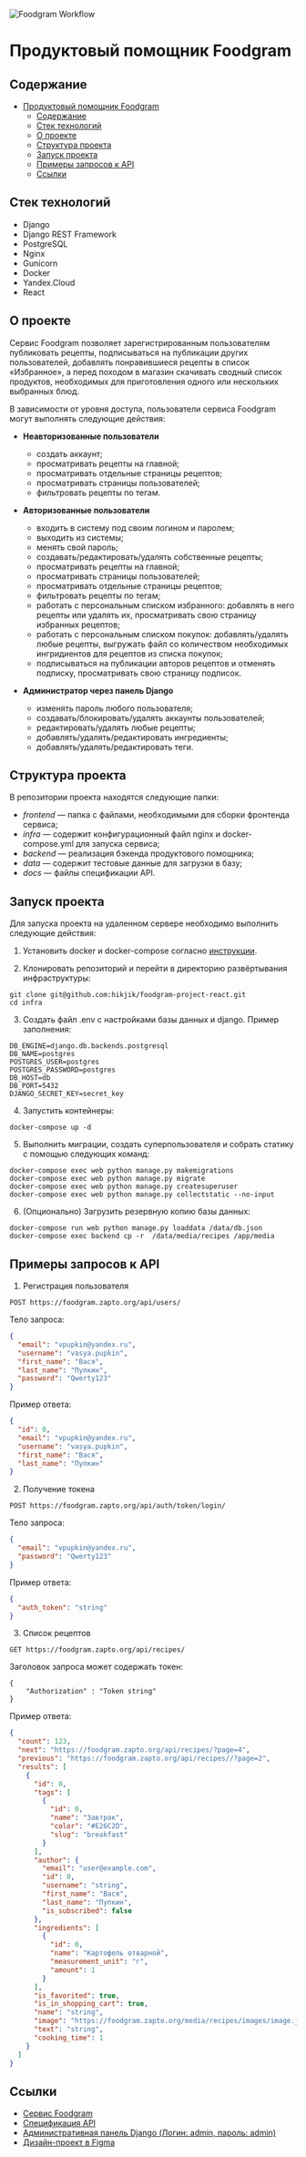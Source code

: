 ![Foodgram Workflow](https://github.com/hikjik/foodgram-project-react/actions/workflows/foodgram_workflow.yml/badge.svg)

# Продуктовый помощник Foodgram

## Содержание

- [Продуктовый помощник Foodgram](#продуктовый-помощник-foodgram)
  - [Содержание](#содержание)
  - [Стек технологий](#стек-технологий)
  - [О проекте](#о-проекте)
  - [Структура проекта](#структура-проекта)
  - [Запуск проекта](#запуск-проекта)
  - [Примеры запросов к API](#примеры-запросов-к-api)
  - [Ссылки](#ссылки)

## Стек технологий

 - Django
 - Django REST Framework
 - PostgreSQL
 - Nginx
 - Gunicorn
 - Docker
 - Yandex.Cloud
 - React

## О проекте

Сервис Foodgram позволяет зарегистрированным пользователям публиковать рецепты, подписываться на публикации других пользователей, добавлять понравившиеся рецепты в список «Избранное», а перед походом в магазин скачивать сводный список продуктов, необходимых для приготовления одного или нескольких выбранных блюд.

В зависимости от уровня доступа, пользователи сервиса Foodgram могут выполнять следующие действия:

- **Неавторизованные пользователи**

  - создать аккаунт;
  - просматривать рецепты на главной;
  - просматривать отдельные страницы рецептов;
  - просматривать страницы пользователей;
  - фильтровать рецепты по тегам.

- **Авторизованные пользователи**

  - входить в систему под своим логином и паролем;
  - выходить из системы;
  - менять свой пароль;
  - создавать/редактировать/удалять собственные рецепты;
  - просматривать рецепты на главной;
  - просматривать страницы пользователей;
  - просматривать отдельные страницы рецептов;
  - фильтровать рецепты по тегам;
  - работать с персональным списком избранного: добавлять в него рецепты или удалять их, просматривать свою страницу избранных рецептов;
  - работать с персональным списком покупок: добавлять/удалять любые рецепты, выгружать файл со количеством необходимых ингридиентов для рецептов из списка покупок;
  - подписываться на публикации авторов рецептов и отменять подписку, просматривать свою страницу подписок.

- **Администратор через панель Django**

  * изменять пароль любого пользователя;
  * создавать/блокировать/удалять аккаунты пользователей;
  * редактировать/удалять любые рецепты;
  * добавлять/удалять/редактировать ингредиенты;
  * добавлять/удалять/редактировать теги.

## Структура проекта

В репозитории проекта находятся следующие папки:
 - *frontend* — папка с файлами, необходимыми для сборки фронтенда сервиса;
 - *infra* — содержит конфигурационный файл nginx и docker-compose.yml для запуска сервиса;
 - *backend* — реализация бэкенда продуктового помощника;
 - *data* — содержит тестовые данные для загрузки в базу;
 - *docs*  — файлы спецификации API.

## Запуск проекта

Для запуска проекта на удаленном сервере необходимо выполнить следующие действия:

1. Установить docker и docker-compose согласно [инструкции](https://docs.docker.com/engine/install/).

2. Клонировать репозиторий и перейти в директорию развёртывания инфраструктуры:

```
git clone git@github.com:hikjik/foodgram-project-react.git
cd infra
```

3. Создать файл .env с настройками базы данных и django. Пример заполнения:

```
DB_ENGINE=django.db.backends.postgresql
DB_NAME=postgres
POSTGRES_USER=postgres
POSTGRES_PASSWORD=postgres
DB_HOST=db
DB_PORT=5432
DJANGO_SECRET_KEY=secret_key
```

4. Запустить контейнеры:

```
docker-compose up -d
```

5. Выполнить миграции, создать суперпользователя и собрать статику с помощью следующих команд:

```
docker-compose exec web python manage.py makemigrations
docker-compose exec web python manage.py migrate
docker-compose exec web python manage.py createsuperuser
docker-compose exec web python manage.py collectstatic --no-input
```

6. (Опционально) Загрузить резервную копию базы данных:

```
docker-compose run web python manage.py loaddata /data/db.json
docker-compose exec backend cp -r  /data/media/recipes /app/media
```

## Примеры запросов к API

1. Регистрация пользователя

```
POST https://foodgram.zapto.org/api/users/
```

Тело запроса:

```json
{
  "email": "vpupkin@yandex.ru",
  "username": "vasya.pupkin",
  "first_name": "Вася",
  "last_name": "Пупкин",
  "password": "Qwerty123"
}
```

Пример ответа:

```json
{
  "id": 0,
  "email": "vpupkin@yandex.ru",
  "username": "vasya.pupkin",
  "first_name": "Вася",
  "last_name": "Пупкин"
}
```

2. Получение токена

```
POST https://foodgram.zapto.org/api/auth/token/login/
```

Тело запроса:

```json
{
  "email": "vpupkin@yandex.ru",
  "password": "Qwerty123"
}
```

Пример ответа:

```json
{
  "auth_token": "string"
}
```

3. Список рецептов

```
GET https://foodgram.zapto.org/api/recipes/
```

Заголовок запроса может содержать токен:
```
{
    "Authorization" : "Token string"
}
```


Пример ответа:

```json
{
  "count": 123,
  "next": "https://foodgram.zapto.org/api/recipes/?page=4",
  "previous": "https://foodgram.zapto.org/api/recipes//?page=2",
  "results": [
    {
      "id": 0,
      "tags": [
        {
          "id": 0,
          "name": "Завтрак",
          "color": "#E26C2D",
          "slug": "breakfast"
        }
      ],
      "author": {
        "email": "user@example.com",
        "id": 0,
        "username": "string",
        "first_name": "Вася",
        "last_name": "Пупкин",
        "is_subscribed": false
      },
      "ingredients": [
        {
          "id": 0,
          "name": "Картофель отварной",
          "measurement_unit": "г",
          "amount": 1
        }
      ],
      "is_favorited": true,
      "is_in_shopping_cart": true,
      "name": "string",
      "image": "https://foodgram.zapto.org/media/recipes/images/image.jpeg",
      "text": "string",
      "cooking_time": 1
    }
  ]
}
```

## Ссылки

- [Сервис Foodgram][1]
- [Спецификация API][2]
- [Административная панель Django (Логин: admin, пароль: admin)][3]
- [Дизайн-проект в Figma][4]

[1]: https://foodgram.zapto.org/
[2]: https://foodgram.zapto.org/api/docs/
[3]: https://foodgram.zapto.org/admin/
[4]: https://www.figma.com/file/HHEJ68zF1bCa7Dx8ZsGxFh/Продуктовый-помощник-Final?node-id=0%3A
